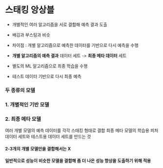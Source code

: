 # 스태킹 앙상블

* 개별적인 여러 알고리즘을 서로 결합해 예측 결과 도출

* 배깅과 부스팅과 비슷
* 차이점 : 개별 알고리즘으로 예측한 데이터를 기반으로 다시 예측을 수행
* **개별 알고리즘의 예측 결과** 데이터 세트 -> **최종 메타 데이터** 세트
* 별도의 ML 알고리즘으로 최종 학습을 수행
* 테스트 데이터 기반으로 다시 최종 예측 



### 두 종류의 모델

### 1. 개별적인 기반 모델

### 2. 최종 메타 모델 

여러 개별 모델의 예측 데이터를 각각 스태킹 형태로 결합 최종 메타 모델의 학습용 피처 데이터 세트와 테스트용 데이터 세트를 만드는 것 



#### 2-3개의 개별 모델만을 결합해서는 X

#### 일반적으로 성능이 비슷한 모델을 결합해 좀 더 나은 성능 향상을 도출하기 위해 적용 